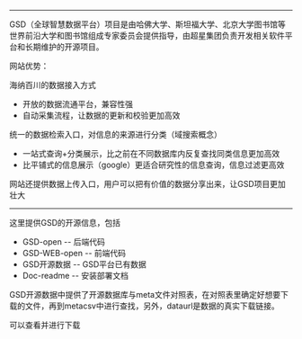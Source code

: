 *****************
GSD（全球智慧数据平台）项目是由哈佛大学、斯坦福大学、北京大学图书馆等世界前沿大学和图书馆组成专家委员会提供指导，由超星集团负责开发相关软件平台和长期维护的开源项目。

网站优势：

海纳百川的数据接入方式

* 开放的数据流通平台，兼容性强
* 自动采集流程，让数据的更新和校验更加高效

统一的数据检索入口，对信息的来源进行分类（域搜索概念）

* 一站式查询+分类展示，比之前在不同数据库内反复查找同类信息更加高效
* 比平铺式的信息展示（google）更适合研究性的信息查询，信息过滤更高效

网站还提供数据上传入口，用户可以把有价值的数据分享出来，让GSD项目更加壮大


************************

这里提供GSD的开源信息，包括
* GSD-open   --  后端代码
* GSD-WEB-open    --  前端代码
* GSD开源数据   --  GSD平台已有数据
* Doc-readme   --  安装部署文档

GSD开源数据中提供了开源数据库与meta文件对照表，在对照表里确定好想要下载的文件，再到metacsv中进行查找，另外，dataurl是数据的真实下载链接。

可以查看并进行下载

